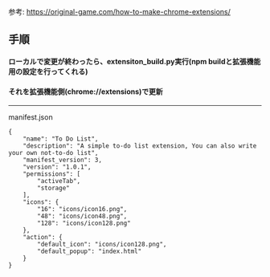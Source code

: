参考: https://original-game.com/how-to-make-chrome-extensions/

## 手順
#### ローカルで変更が終わったら、extensiton_build.py実行(npm buildと拡張機能用の設定を行ってくれる)
#### それを拡張機能側(chrome://extensions)で更新
******

manifest.json
```
{
    "name": "To Do List",
    "description": "A simple to-do list extension, You can also write your own not-to-do list",
    "manifest_version": 3,
    "version": "1.0.1",
    "permissions": [
        "activeTab",
        "storage"
    ],
    "icons": {
        "16": "icons/icon16.png",
        "48": "icons/icon48.png",
        "128": "icons/icon128.png"
    },
    "action": {
        "default_icon": "icons/icon128.png",
        "default_popup": "index.html"
    }
}
```
